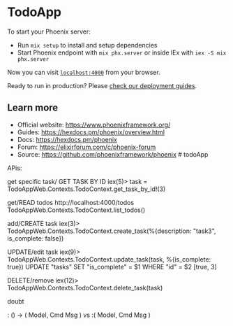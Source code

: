 # TodoApp

To start your Phoenix server:

  * Run `mix setup` to install and setup dependencies
  * Start Phoenix endpoint with `mix phx.server` or inside IEx with `iex -S mix phx.server`

Now you can visit [`localhost:4000`](http://localhost:4000) from your browser.

Ready to run in production? Please [check our deployment guides](https://hexdocs.pm/phoenix/deployment.html).

## Learn more

  * Official website: https://www.phoenixframework.org/
  * Guides: https://hexdocs.pm/phoenix/overview.html
  * Docs: https://hexdocs.pm/phoenix
  * Forum: https://elixirforum.com/c/phoenix-forum
  * Source: https://github.com/phoenixframework/phoenix
#   t o d o A p p 
 
 

APis:

get specific task/ GET TASK BY ID
iex(5)> task = TodoAppWeb.Contexts.TodoContext.get_task_by_id!(3)

get/READ todos 
http://localhost:4000/todos
TodoAppWeb.Contexts.TodoContext.list_todos()

add/CREATE task
iex(3)> TodoAppWeb.Contexts.TodoContext.create_task(%{description: "task3", is_complete: false}) 

UPDATE/edit task
iex(9)> TodoAppWeb.Contexts.TodoContext.update_task(task, %{is_complete: true})
UPDATE "tasks" SET "is_complete" = $1 WHERE "id" = $2 [true, 3]

DELETE/remove
iex(12)> TodoAppWeb.Contexts.TodoContext.delete_task(task)


doubt

 : () -> ( Model, Cmd Msg ) vs  :( Model, Cmd Msg )